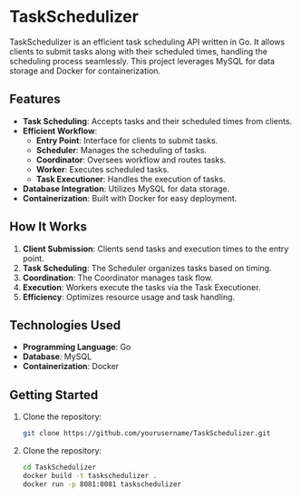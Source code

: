 # TaskSchedulizer

TaskSchedulizer is an efficient task scheduling API written in Go. It allows clients to submit tasks along with their scheduled times, handling the scheduling process seamlessly. This project leverages MySQL for data storage and Docker for containerization.

## Features

- **Task Scheduling**: Accepts tasks and their scheduled times from clients.
- **Efficient Workflow**:
  - **Entry Point**: Interface for clients to submit tasks.
  - **Scheduler**: Manages the scheduling of tasks.
  - **Coordinator**: Oversees workflow and routes tasks.
  - **Worker**: Executes scheduled tasks.
  - **Task Executioner**: Handles the execution of tasks.
- **Database Integration**: Utilizes MySQL for data storage.
- **Containerization**: Built with Docker for easy deployment.

## How It Works

1. **Client Submission**: Clients send tasks and execution times to the entry point.
2. **Task Scheduling**: The Scheduler organizes tasks based on timing.
3. **Coordination**: The Coordinator manages task flow.
4. **Execution**: Workers execute the tasks via the Task Executioner.
5. **Efficiency**: Optimizes resource usage and task handling.

## Technologies Used

- **Programming Language**: Go
- **Database**: MySQL
- **Containerization**: Docker

## Getting Started

1. Clone the repository:
   ```bash
   git clone https://github.com/yourusername/TaskSchedulizer.git

2. Clone the repository:
   ```bash
   cd TaskSchedulizer
   docker build -t taskschedulizer .
   docker run -p 8081:8081 taskschedulizer

